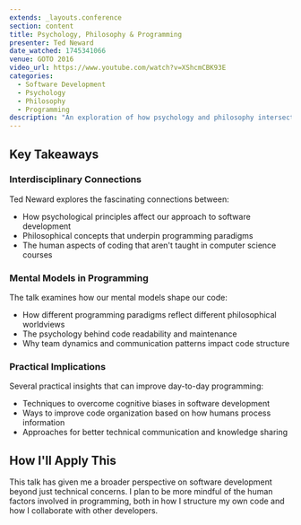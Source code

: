 ```yaml
---
extends: _layouts.conference
section: content
title: Psychology, Philosophy & Programming
presenter: Ted Neward
date_watched: 1745341066
venue: GOTO 2016
video_url: https://www.youtube.com/watch?v=XShcmCBK93E
categories:
  - Software Development
  - Psychology
  - Philosophy
  - Programming
description: "An exploration of how psychology and philosophy intersect with programming, examining the human factors that influence how we write and understand code."
---
```


## Key Takeaways

### Interdisciplinary Connections

Ted Neward explores the fascinating connections between:

- How psychological principles affect our approach to software development
- Philosophical concepts that underpin programming paradigms
- The human aspects of coding that aren't taught in computer science courses

### Mental Models in Programming

The talk examines how our mental models shape our code:

- How different programming paradigms reflect different philosophical worldviews
- The psychology behind code readability and maintenance
- Why team dynamics and communication patterns impact code structure

### Practical Implications

Several practical insights that can improve day-to-day programming:

- Techniques to overcome cognitive biases in software development
- Ways to improve code organization based on how humans process information
- Approaches for better technical communication and knowledge sharing

## How I'll Apply This

This talk has given me a broader perspective on software development beyond just technical concerns. I plan to be more mindful of the human factors involved in programming, both in how I structure my own code and how I collaborate with other developers. 